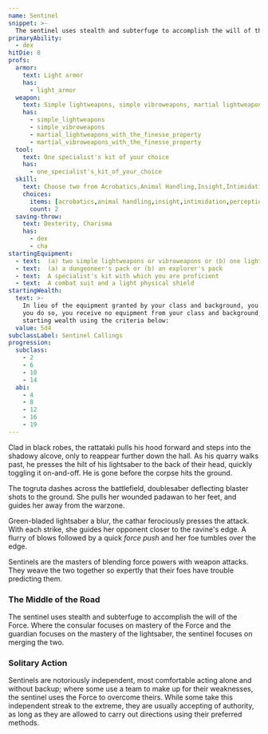 ```yaml
---
name: Sentinel
snippet: >-
  The sentinel uses stealth and subterfuge to accomplish the will of the Force
primaryAbility:
  - dex
hitDie: 8
profs:
  armor:
    text: Light armor
    has:
      - light_armor
  weapon:
    text: Simple lightweapons, simple vibroweapons, martial lightweapons with the finesse property, martial vibroweapons with the finesse property
    has:
      - simple_lightweapons
      - simple_vibroweapons
      - martial_lightweapons_with_the_finesse_property
      - martial_vibroweapons_with_the_finesse_property
  tool:
    text: One specialist's kit of your choice
    has:
      - one_specialist's_kit_of_your_choice
  skill:
    text: Choose two from Acrobatics,Animal Handling,Insight,Intimidation,Perception,Persuasion,Piloting,Stealth,Technology
    choices:
      items: [acrobatics,animal handling,insight,intimidation,perception,persuasion,piloting,stealth,technology]
      count: 2
  saving-throw:
    text: Dexterity, Charisma
    has:
      - dex
      - cha
startingEquipment:
  - text:  (a) two simple lightweapons or vibroweapons or (b) one lightweapon or vibroweapon with which you are proficient
  - text:  (a) a dungeoneer's pack or (b) an explorer's pack
  - text:  A specialist's kit with which you are proficient
  - text:  A combat suit and a light physical shield
startingWealth:
  text: >-
    In lieu of the equipment granted by your class and background, you can elect to purchase your starting gear. If
    you do so, you receive no equipment from your class and background, and instead roll for your
    starting wealth using the criteria below:
  value: 5d4
subclassLabel: Sentinel Callings
progression:
  subclass:
    - 2
    - 6
    - 10
    - 14
  abi:
    - 4
    - 8
    - 12
    - 16
    - 19
---
```

Clad in black robes, the rattataki pulls his hood forward and steps into the shadowy alcove, only to reappear further down the hall. As his quarry walks past, he presses the hilt of his lightsaber to the back of their head, quickly toggling it on-and-off. He is gone before the corpse hits the ground.

The togruta dashes across the battlefield, doublesaber deflecting blaster shots to the ground. She pulls her wounded padawan to her feet, and guides her away from the warzone.

Green-bladed lightsaber a blur, the cathar ferociously presses the attack. With each strike, she guides her opponent closer to the ravine's edge. A flurry of blows followed by a quick *force push* and her foe tumbles over the edge.

Sentinels are the masters of blending force powers with weapon attacks. They weave the two together so expertly that their foes have trouble predicting them.

### The Middle of the Road
The sentinel uses stealth and subterfuge to accomplish the will of the Force. Where the consular focuses on mastery of the Force and the guardian focuses on the mastery of the lightsaber, the sentinel focuses on merging the two. 

### Solitary Action
Sentinels are notoriously independent, most comfortable acting alone and without backup; where some use a team to make up for their weaknesses, the sentinel uses the Force to overcome theirs. While some take this independent streak to the extreme, they are usually accepting of authority, as long as they are allowed to carry out directions using their preferred methods.
